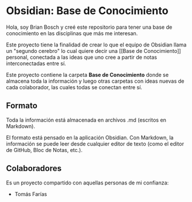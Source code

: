 # Obsidian: Base de Conocimiento

Hola, soy Brian Bosch y creé este repositorio para tener una base de conocimiento en las disciplinas que más me interesan.

Este proyecto tiene la finalidad de crear lo que el equipo de Obsidian llama un "segundo cerebro" lo cual quiere decir una [[Base de Conocimiento]] personal, conectada a las ideas que uno cree a partir de notas interconectadas entre sí.

Este proyecto contiene la carpeta **Base de Conocimiento** donde se almacena toda la información y luego otras carpetas con ideas nuevas de cada colaborador, las cuales todas se conectan entre sí.

## Formato

Toda la información está almacenada en archivos .md (escritos en Markdown). 

El formato está pensado en la aplicación Obsidian. Con Markdown, la información se puede leer desde cualquier editor de texto (como el editor de GitHub, Bloc de Notas, etc.).

## Colaboradores

Es un proyecto compartido con aquellas personas de mi confianza:

- Tomás Farías
